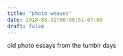```yaml
---
title: "photo weaves"
date: 2018-08-31T00:09:51-07:00
draft: false
---
```


old photo essays from the tumblr days